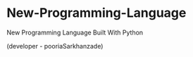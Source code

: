 # New-Programming-Language
New Programming Language Built With Python

(developer - pooriaSarkhanzade)
